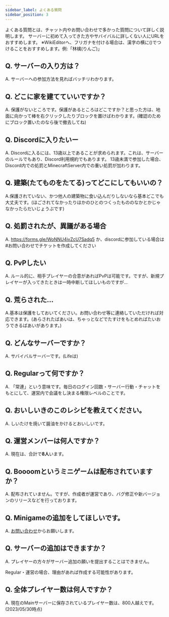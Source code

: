 ```yaml
---
sidebar_label: よくある質問
sidebar_position: 3
---
```


よくある質問とは、チャット内やお問い合わせで多かった質問について詳しく説明します。
サーバーに初めて入ってきた方やサバイバルに詳しくない人にURLをおすすめします。
※WikiEditorへ、フリガナを付ける場合は、漢字の横に()でつけることをおすすめします。例:「林檎(りんご)」

## Q. サーバーの入り方は？
A. サーバーへの参加方法を見ればバッチリわかります。

## Q. どこに家を建てていいですか？
A. 保護がないところです。保護があるところはどこですか？と思った方は、地面に向かって棒を右クリックしたりブロックを置けばわかります。(確認のためにブロック置いたのなら後で撤去してね)

## Q. Discordに入りたいー
A. Discordに入るには、13歳以上であることが求められます。これは、サーバーのルールでもあり、Discord利用規約でもあります。
13歳未満で参加した場合、Discord内での処罰とMinecraftServer内での重い処罰が加わります。

## Q. 建築(たてものをたてる)ってどこにしてもいいの？
A.保護されていない、かつ他人の建築物に食い込んだりしないなら基本どこでも大丈夫です。(ほごされてなかったりほかのひとのつくったもののなかとかじゃなかったらだいじょうぶです)

## Q. 処罰されたが、異議がある場合
A. https://forms.gle/WoNNU4ivZcU7Sadq5 か、discordに参加している場合は#お問い合わせでチケットを作成してください

## Q. PvPしたい
A. ルール的に、相手プレイヤーの合意があればPvPは可能です。ですが、新規プレイヤーが入ってきたときは一時中断してほしいものですが...

## Q. 荒らされた...
A.基本は保護をしておいてください。お問い合わせ等に連絡していただければ対応できます。(あらされたばあいは、ちゃっとなどでたすけをもとめればたいおうできるばあいがあります。)
　
## Q. どんなサーバーですか？
A. サバイバルサーバーです。(Lifeは)

## Q. Regularって何ですか？
A. 「常連」という意味です。毎日のログイン回数・サーバー行動・チャットをもとにして、運営内で会議をし決まる権限レベルのことです。

## Q. おいしいきのこのレシピを教えてください。
A. しいたけを焼いて醤油をかけるとおいしいです。

## Q. 運営メンバーは何人ですか？
A. 現在は、合計で**8人**います。

## Q. Boooomというミニゲームは配布されていますか？
A. 配布されていません。ですが、作成者が運営であり、バグ修正や新バージョンのリリースなどを行っております。

## Q. Minigameの追加をしてほしいです。
A. [お問い合わせ](contact.md)からお願いします。

## Q. サーバーの追加はできますか？
A. プレイヤーの方々がサーバー追加の願いを提出することはできません。

Regular・運営の場合、理由があれば作成する可能性があります。

## Q. 全体プレイヤー数は何人ですか？
A. 現在のMainサーバーに保存されているプレイヤー数は、800人越えです。(2023/05/30時点)
